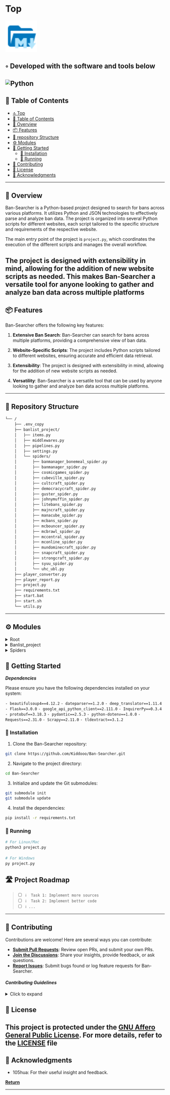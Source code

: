 # Top

<img src="https://raw.githubusercontent.com/PKief/vscode-material-icon-theme/ec559a9f6bfd399b82bb44393651661b08aaf7ba/icons/folder-markdown-open.svg" width="100" />

## ◦ Developed with the software and tools below

![Python](https://img.shields.io/badge/Python-3776AB.svg?style=for-the-badge&logo=Python&logoColor=white)
---
## 📖 Table of Contents

- [🔝 Top](#top)
- [📖 Table of Contents](#-table-of-contents)
- [📍 Overview](#-overview)
- [📦 Features](#-features)
- [📂 repository Structure](#-repository-structure)
- [⚙️ Modules](#⚙️-modules)
- [🚀 Getting Started](#-getting-started)
  - [🔧 Installation](#-installation)
  - [🤖 Running ](#🤖-running)
- [🤝 Contributing](#-contributing)
- [📄 License](#-license)
- [👏 Acknowledgments](#-acknowledgments)

---

## 📍 Overview

Ban-Searcher is a Python-based project designed to search for bans across various platforms. It utilizes Python and JSON technologies to effectively parse and analyze ban data. The project is organized into several Python scripts for different websites, each script tailored to the specific structure and requirements of the respective website.

The main entry point of the project is `project.py`, which coordinates the execution of the different scripts and manages the overall workflow.

## The project is designed with extensibility in mind, allowing for the addition of new website scripts as needed. This makes Ban-Searcher a versatile tool for anyone looking to gather and analyze ban data across multiple platforms

## 📦 Features

Ban-Searcher offers the following key features:

1. **Extensive Ban Search**: Ban-Searcher can search for bans across multiple platforms, providing a comprehensive view of ban data.

2. **Website-Specific Scripts**: The project includes Python scripts tailored to different websites, ensuring accurate and efficient data retrieval.

3. **Extensibility**: The project is designed with extensibility in mind, allowing for the addition of new website scripts as needed.

4. **Versatility**: Ban-Searcher is a versatile tool that can be used by anyone looking to gather and analyze ban data across multiple platforms.

---

## 📂 Repository Structure

```sh
└── /
    ├── .env_copy
    ├── banlist_project/
    │   ├── items.py
    │   ├── middlewares.py
    │   ├── pipelines.py
    │   ├── settings.py
    │   └── spiders/
    │       ├── banmanager_bonemeal_spider.py
    │       ├── banmanager_spider.py
    │       ├── cosmicgames_spider.py
    │       ├── cubeville_spider.py
    │       ├── cultcraft_spider.py
    │       ├── democracycraft_spider.py
    │       ├── guster_spider.py
    │       ├── johnymuffin_spider.py
    │       ├── litebans_spider.py
    │       ├── majncraft_spider.py
    │       ├── manacube_spider.py
    │       ├── mcbans_spider.py
    │       ├── mcbouncer_spider.py
    │       ├── mcbrawl_spider.py
    │       ├── mccentral_spider.py
    │       ├── mconline_spider.py
    │       ├── mundominecraft_spider.py
    │       ├── snapcraft_spider.py
    │       ├── strongcraft_spider.py
    │       ├── syuu_spider.py
    │       └── uhc_ubl.py
    ├── player_converter.py
    ├── player_report.py
    ├── project.py
    ├── requirements.txt
    ├── start.bat
    ├── start.sh
    └── utils.py

```

---

## ⚙️ Modules

<details closed><summary>Root</summary>

| File                                       | Summary                                                                                                                                  |
| ------------------------------------------ | ---------------------------------------------------------------------------------------------------------------------------------------- |
| [start.sh](start.sh)                       | This script starts the application.                                                                                                      |
| [project.py](project.py)                   | This is the main entry point of the application. It coordinates the execution of the different scripts and manages the overall workflow. |
| [.env_copy](.env_copy)                     | This file contains environment variables needed for the project.                                                                         |
| [requirements.txt](requirements.txt)       | This file lists the Python dependencies that need to be installed for the project to run.                                                |
| [player_report.py](player_report.py)       | This script generates reports for players.                                                                                               |
| [player_converter.py](player_converter.py) | This script converts player data into a desired format.                                                                                  |
| [utils.py](utils.py)                       | This module contains utility functions that are used across the project.                                                                 |
| [start.bat](start.bat)                     | This script starts the application on Windows systems.                                                                                   |

</details>

<details closed><summary>Banlist_project</summary>

| File                                               | Summary                                                          |
| -------------------------------------------------- | ---------------------------------------------------------------- |
| [pipelines.py](./banlist_project/pipelines.py)     | This script manages data pipelines in the project.               |
| [items.py](./banlist_project/items.py)             | This script defines the data items that the spiders will return. |
| [middlewares.py](./banlist_project/middlewares.py) | This script handles requests made by the spiders.                |
| [settings.py](./banlist_project/settings.py)       | This script contains settings for the Scrapy spiders.            |

</details>

<details closed><summary>Spiders</summary>

| File                                                                                     | Summary                                                                        |
| ---------------------------------------------------------------------------------------- | ------------------------------------------------------------------------------ |
| File                                                                                     | Summary                                                                        |
| ----------------------------------                                                       | ------------------------------------------------------------------------------ |
| [banmanager_bonemeal_spider.py](./banlist_project/spiders/banmanager_bonemeal_spider.py) | This spider is tailored to search for bans on the BanManager BoneMeal website. |
| [banmanager_spider.py](./banlist_project/spiders/banmanager_spider.py)                   | This spider is tailored to search for bans on the BanManager website.          |
| [cosmicgames_spider.py](./banlist_project/spiders/cosmicgames_spider.py)                 | This spider is tailored to search for bans on the CosmicGames website.         |
| [cubeville_spider.py](./banlist_project/spiders/cubeville_spider.py)                     | This spider is tailored to search for bans on the Cubeville website.           |
| [cultcraft_spider.py](./banlist_project/spiders/cultcraft_spider.py)                     | This spider is tailored to search for bans on the CultCraft website.           |
| [democracycraft_spider.py](./banlist_project/spiders/democracycraft_spider.py)           | This spider is tailored to search for bans on the DemocracyCraft website.      |
| [guster_spider.py](./banlist_project/spiders/guster_spider.py)                           | This spider is tailored to search for bans on the Guster website.              |
| [johnymuffin_spider.py](./banlist_project/spiders/johnymuffin_spider.py)                 | This spider is tailored to search for bans on the JohnyMuffin website.         |
| [litebans_spider.py](./banlist_project/spiders/litebans_spider.py)                       | This spider is tailored to search for bans on the LiteBans website.            |
| [majncraft_spider.py](./banlist_project/spiders/majncraft_spider.py)                     | This spider is tailored to search for bans on the Majncraft website.           |
| [manacube_spider.py](./banlist_project/spiders/manacube_spider.py)                       | This spider is tailored to search for bans on the ManaCube website.            |
| [mcbans_spider.py](./banlist_project/spiders/mcbans_spider.py)                           | This spider is tailored to search for bans on the MCBans website.              |
| [mcbouncer_spider.py](./banlist_project/spiders/mcbouncer_spider.py)                     | This spider is tailored to search for bans on the MCBouncer website.           |
| [mcbrawl_spider.py](./banlist_project/spiders/mcbrawl_spider.py)                         | This spider is tailored to search for bans on the MCBrawl website.             |
| [mccentral_spider.py](./banlist_project/spiders/mccentral_spider.py)                     | This spider is tailored to search for bans on the MCCentral website.           |
| [mconline_spider.py](./banlist_project/spiders/mconline_spider.py)                       | This spider is tailored to search for bans on the MCOnline website.            |
| [mundominecraft_spider.py](./banlist_project/spiders/mundominecraft_spider.py)           | This spider is tailored to search for bans on the MundoMinecraft website.      |
| [snapcraft_spider.py](./banlist_project/spiders/snapcraft_spider.py)                     | This spider is tailored to search for bans on the SnapCraft website.           |
| [strongcraft_spider.py](./banlist_project/spiders/strongcraft_spider.py)                 | This spider is tailored to search for bans on the StrongCraft website.         |
| [syuu_spider.py](./banlist_project/spiders/syuu_spider.py)                               | This spider is tailored to search for bans on the Syuu website.                |
| [uhc_ubl.py](./banlist_project/spiders/uhc_ubl.py)                                       | This spider is tailored to search for bans on the UHC UBL website.             |

</details>

## 🚀 Getting Started

**_Dependencies_**

Please ensure you have the following dependencies installed on your system:

`- beautifulsoup4==4.12.2`
`- dateparser==1.2.0`
`- deep_translator==1.11.4`
`- Flask==3.0.0`
`- google_api_python_client==2.111.0`
`- InquirerPy==0.3.4`
`- protobuf==3.18.3`
`- pydantic==2.5.3`
`- python-dotenv==1.0.0`
`- Requests==2.31.0`
`- Scrapy==2.11.0`
`- tldextract==3.1.2`

### 🔧 Installation

1. Clone the Ban-Searcher repository:

```sh
git clone https://github.com/Kiddooo/Ban-Searcher.git
```

2. Navigate to the project directory:

```sh
cd Ban-Searcher
```

3. Initialize and update the Git submodules:

```sh
git submodule init
git submodule update
```

4. Install the dependencies:

```sh
pip install -r requirements.txt
```

### 🤖 Running

```sh
# For Linux/Mac
python3 project.py

# For Windows
py project.py
```

## 🛣 Project Roadmap

> - [ ] `ℹ️  Task 1: Implement more sources`
> - [ ] `ℹ️  Task 2: Implement better code`
> - [ ] `ℹ️ ...`

---

## 🤝 Contributing

Contributions are welcome! Here are several ways you can contribute:

- **[Submit Pull Requests](./CONTRIBUTING.md)**: Review open PRs, and submit your own PRs.
- **[Join the Discussions](https://github.com/Kiddooo/Ban-Searcher/discussions)**: Share your insights, provide feedback, or ask questions.
- **[Report Issues](https://github.com/Kiddooo/Ban-Searcher/issues)**: Submit bugs found or log feature requests for Ban-Searcher.

#### _Contributing Guidelines_

<details closed>
<summary>Click to expand</summary>

1. **Fork the Repository**: Start by forking the project repository to your GitHub account.
2. **Clone Locally**: Clone the forked repository to your local machine using a Git client.

```sh
git clone <your-forked-repo-url>
```

3. **Create a New Branch**: Always work on a new branch, giving it a descriptive name.

```sh
git checkout -b new-feature-x
```

4. **Make Your Changes**: Develop and test your changes locally.
5. **Commit Your Changes**: Commit with a clear and concise message describing your updates.

```sh
git commit -m 'Implemented new feature x.'
```

6. **Push to GitHub**: Push the changes to your forked repository.

```sh
git push origin new-feature-x
```

7. **Submit a Pull Request**: Create a PR against the original project repository. Clearly describe the changes and their motivations.

Once your PR is reviewed and approved, it will be merged into the main branch.

## </details>

## 📄 License

## This project is protected under the [GNU Affero General Public License](https://www.gnu.org/licenses/agpl-3.0.en.html). For more details, refer to the [LICENSE](https://github.com/Kiddooo/Ban-Searcher/blob/main/LICENSE.md) file

## 👏 Acknowledgments

- 105hua: For their useful insight and feedback.

[**Return**](#top)

---

